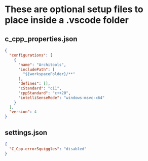 # These are optional setup files to place inside a .vscode folder

## c_cpp_properties.json
```json
{
  "configurations": [
    {
      "name": "Architools",
      "includePath": [
        "${workspaceFolder}/**"
      ],
      "defines": [],
      "cStandard": "c11",
      "cppStandard": "c++20",
      "intelliSenseMode": "windows-msvc-x64"
    }
  ],
  "version": 4
}
```

## settings.json
```json
{
  "C_Cpp.errorSquiggles": "disabled"
}
```
